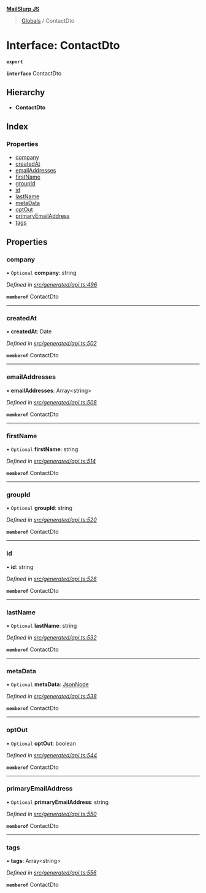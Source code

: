 **[MailSlurp JS](../README.md)**

> [Globals](../README.md) / ContactDto

# Interface: ContactDto

**`export`** 

**`interface`** ContactDto

## Hierarchy

* **ContactDto**

## Index

### Properties

* [company](contactdto.md#company)
* [createdAt](contactdto.md#createdat)
* [emailAddresses](contactdto.md#emailaddresses)
* [firstName](contactdto.md#firstname)
* [groupId](contactdto.md#groupid)
* [id](contactdto.md#id)
* [lastName](contactdto.md#lastname)
* [metaData](contactdto.md#metadata)
* [optOut](contactdto.md#optout)
* [primaryEmailAddress](contactdto.md#primaryemailaddress)
* [tags](contactdto.md#tags)

## Properties

### company

• `Optional` **company**: string

*Defined in [src/generated/api.ts:496](https://github.com/mailslurp/mailslurp-client/blob/5a4fc29/src/generated/api.ts#L496)*

**`memberof`** ContactDto

___

### createdAt

•  **createdAt**: Date

*Defined in [src/generated/api.ts:502](https://github.com/mailslurp/mailslurp-client/blob/5a4fc29/src/generated/api.ts#L502)*

**`memberof`** ContactDto

___

### emailAddresses

•  **emailAddresses**: Array\<string>

*Defined in [src/generated/api.ts:508](https://github.com/mailslurp/mailslurp-client/blob/5a4fc29/src/generated/api.ts#L508)*

**`memberof`** ContactDto

___

### firstName

• `Optional` **firstName**: string

*Defined in [src/generated/api.ts:514](https://github.com/mailslurp/mailslurp-client/blob/5a4fc29/src/generated/api.ts#L514)*

**`memberof`** ContactDto

___

### groupId

• `Optional` **groupId**: string

*Defined in [src/generated/api.ts:520](https://github.com/mailslurp/mailslurp-client/blob/5a4fc29/src/generated/api.ts#L520)*

**`memberof`** ContactDto

___

### id

•  **id**: string

*Defined in [src/generated/api.ts:526](https://github.com/mailslurp/mailslurp-client/blob/5a4fc29/src/generated/api.ts#L526)*

**`memberof`** ContactDto

___

### lastName

• `Optional` **lastName**: string

*Defined in [src/generated/api.ts:532](https://github.com/mailslurp/mailslurp-client/blob/5a4fc29/src/generated/api.ts#L532)*

**`memberof`** ContactDto

___

### metaData

• `Optional` **metaData**: [JsonNode](jsonnode.md)

*Defined in [src/generated/api.ts:538](https://github.com/mailslurp/mailslurp-client/blob/5a4fc29/src/generated/api.ts#L538)*

**`memberof`** ContactDto

___

### optOut

• `Optional` **optOut**: boolean

*Defined in [src/generated/api.ts:544](https://github.com/mailslurp/mailslurp-client/blob/5a4fc29/src/generated/api.ts#L544)*

**`memberof`** ContactDto

___

### primaryEmailAddress

• `Optional` **primaryEmailAddress**: string

*Defined in [src/generated/api.ts:550](https://github.com/mailslurp/mailslurp-client/blob/5a4fc29/src/generated/api.ts#L550)*

**`memberof`** ContactDto

___

### tags

•  **tags**: Array\<string>

*Defined in [src/generated/api.ts:556](https://github.com/mailslurp/mailslurp-client/blob/5a4fc29/src/generated/api.ts#L556)*

**`memberof`** ContactDto
